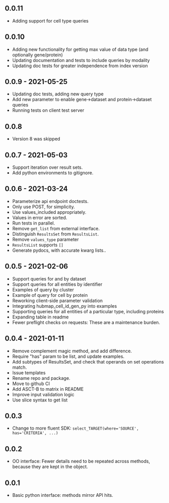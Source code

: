 ## 0.0.11
- Adding support for cell type queries

## 0.0.10
- Adding new functionality for getting max value of data type (and optionally gene/protein)
- Updating documentation and tests to include queries by modality
- Updating doc tests for greater independence from index version

## 0.0.9 - 2021-05-25
- Updating doc tests, adding new query type
- Add new parameter to enable gene->dataset and protein->dataset queries
- Running tests on client test server

## 0.0.8
- Version 8 was skipped

## 0.0.7 - 2021-05-03
- Support iteration over result sets.
- Add python environments to gitignore.

## 0.0.6 - 2021-03-24
- Parameterize api endpoint doctests.
- Only use POST, for simplicity.
- Use values_included appropriately.
- Values in error are sorted.
- Run tests in parallel.
- Remove `get_list` from external interface.
- Distinguish `ResultsSet` from `ResultsList`.
- Remove `values_type` parameter
- `ResultsList` supports `[]`
- Generate pydocs, with accurate kwarg lists..

## 0.0.5 - 2021-02-06
- Support queries for and by dataset
- Support queries for all entities by identifier
- Examples of query by cluster
- Example of query for cell by protein
- Reworking client-side parameter validation
- Integrating hubmap_cell_id_gen_py into examples
- Supporting queries for all entities of a particular type, including proteins
- Expanding table in readme
- Fewer preflight checks on requests: These are a maintenance burden.

## 0.0.4 - 2021-01-11
- Remove complement magic method, and add difference.
- Require "has" param to be list, and update examples.
- Add subtypes of ResultsSet, and check that operands on set operations match.
- Issue templates
- Rename repo and package.
- Move to github CI
- Add ASCT-B to matrix in README
- Improve input validation logic
- Use slice syntax to get list

## 0.0.3
- Change to more fluent SDK: `select_TARGET(where='SOURCE', has='CRITERIA', ...)`

## 0.0.2
- OO interface: Fewer details need to be repeated across methods, because they are kept in the object.

## 0.0.1
- Basic python interface: methods mirror API hits.
